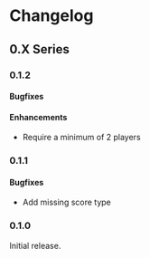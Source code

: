 # Changelog

## 0.X Series

### 0.1.2

#### Bugfixes

#### Enhancements

* Require a minimum of 2 players

### 0.1.1

#### Bugfixes

* Add missing score type

### 0.1.0

Initial release.

